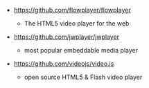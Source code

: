 - https://github.com/flowplayer/flowplayer
  - The HTML5 video player for the web
  
- https://github.com/jwplayer/jwplayer
  - most popular embeddable media player
  
- https://github.com/videojs/video.js
  - open source HTML5 & Flash video player 

